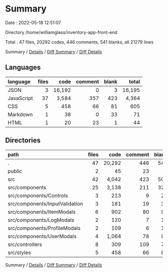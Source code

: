 # Summary

Date : 2022-05-18 12:51:07

Directory /home/williamglass/inventory-app-front-end

Total : 47 files,  20292 codes, 446 comments, 541 blanks, all 21279 lines

Summary / [Details](details.md) / [Diff Summary](diff.md) / [Diff Details](diff-details.md)

## Languages
| language | files | code | comment | blank | total |
| :--- | ---: | ---: | ---: | ---: | ---: |
| JSON | 3 | 16,192 | 0 | 3 | 16,195 |
| JavaScript | 37 | 3,584 | 357 | 423 | 4,364 |
| CSS | 5 | 458 | 66 | 81 | 605 |
| Markdown | 1 | 38 | 0 | 33 | 71 |
| HTML | 1 | 20 | 23 | 1 | 44 |

## Directories
| path | files | code | comment | blank | total |
| :--- | ---: | ---: | ---: | ---: | ---: |
| . | 47 | 20,292 | 446 | 541 | 21,279 |
| public | 2 | 45 | 23 | 2 | 70 |
| src | 42 | 4,042 | 423 | 504 | 4,969 |
| src/components | 25 | 3,138 | 211 | 322 | 3,671 |
| src/components/Controls | 3 | 213 | 9 | 25 | 247 |
| src/components/InputValidation | 3 | 181 | 19 | 36 | 236 |
| src/components/ItemModals | 6 | 902 | 80 | 97 | 1,079 |
| src/components/LogModals | 2 | 120 | 7 | 14 | 141 |
| src/components/ProfileModals | 2 | 109 | 6 | 10 | 125 |
| src/components/UserModals | 4 | 1,064 | 78 | 94 | 1,236 |
| src/controllers | 8 | 309 | 109 | 79 | 497 |
| src/styles | 5 | 458 | 66 | 81 | 605 |

Summary / [Details](details.md) / [Diff Summary](diff.md) / [Diff Details](diff-details.md)